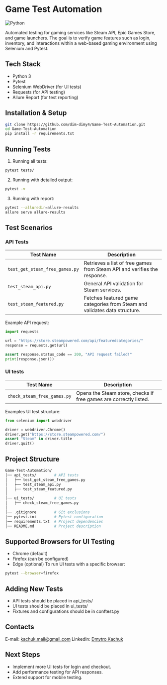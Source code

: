 # Game Test Automation
![Python](https://img.shields.io/badge/python-3.10-blue)

Automated testing for gaming services like Steam API, Epic Games Store, and game launchers. The goal is to verify game features such as login, inventory, and interactions within a web-based gaming environment using Selenium and Pytest.

## Tech Stack
- Python 3
- Pytest
- Selenium WebDriver (for UI tests)
- Requests (for API testing)
- Allure Report (for test reporting)

## Installation & Setup
 ```sh
 git clone https://github.com/dim-dimy4/Game-Test-Automation.git
 cd Game-Test-Automation
 pip install -r requirements.txt
 ```
## Running Tests
   1. Running all tests:
```sh
pytest tests/
```
   2. Running with detailed output:
```sh
pytest -v
```
   3. Running with report:
 ```sh     
 pytest --alluredir=allure-results
 allure serve allure-results
```
## Test Scenarios
### API Tests
| Test Name                    | Description |
|------------------------------|------------|
| `test_get_steam_free_games.py` | Retrieves a list of free games from Steam API and verifies the response. |
| `test_steam_api.py`            | General API validation for Steam services. |
| `test_steam_featured.py`       | Fetches featured game categories from Steam and validates data structure. |

Example API request:
```python
import requests

url = "https://store.steampowered.com/api/featuredcategories/"
response = requests.get(url)

assert response.status_code == 200, "API request failed!"
print(response.json())
```
### UI tests
| Test Name                    | Description |
|------------------------------|------------|
| `check_steam_free_games.py` | Opens the Steam store, checks if free games are correctly listed. |

Examples UI test structure:
```python
from selenium import webdriver

driver = webdriver.Chrome()
driver.get("https://store.steampowered.com/")
assert "Steam" in driver.title
driver.quit()
```
## Project Structure
```bash
Game-Test-Automation/
│── api_tests/        # API tests
│   ├── test_get_steam_free_games.py
│   ├── test_steam_api.py
│   ├── test_steam_featured.py
│
│── ui_tests/         # UI tests
│   ├── check_steam_free_games.py
│
│── .gitignore        # Git exclusions
│── pytest.ini        # Pytest configuration
│── requirements.txt  # Project dependencies
│── README.md         # Project description
```
## Supported Browsers for UI Testing
- Chrome (default)
- Firefox (can be configured)
- Edge (optional)
To run UI tests with a specific browser:
```sh
pytest --browser=firefox
```
## Adding New Tests
- API tests should be placed in api_tests/
- UI tests should be placed in ui_tests/
- Fixtures and configurations should be in conftest.py
## Contacts
E-mail: kachuk.mail@gmail.com
LinkedIn: [Dmytro Kachuk](https://www.linkedin.com/in/dmytro-kachuk-289628206/)  
## Next Steps
- Implement more UI tests for login and checkout.
- Add performance testing for API responses.
- Extend support for mobile testing.






